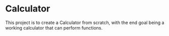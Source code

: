 # Calculator
This project is to create a Calculator from scratch, with the end goal being a working calculator that can perform functions. 